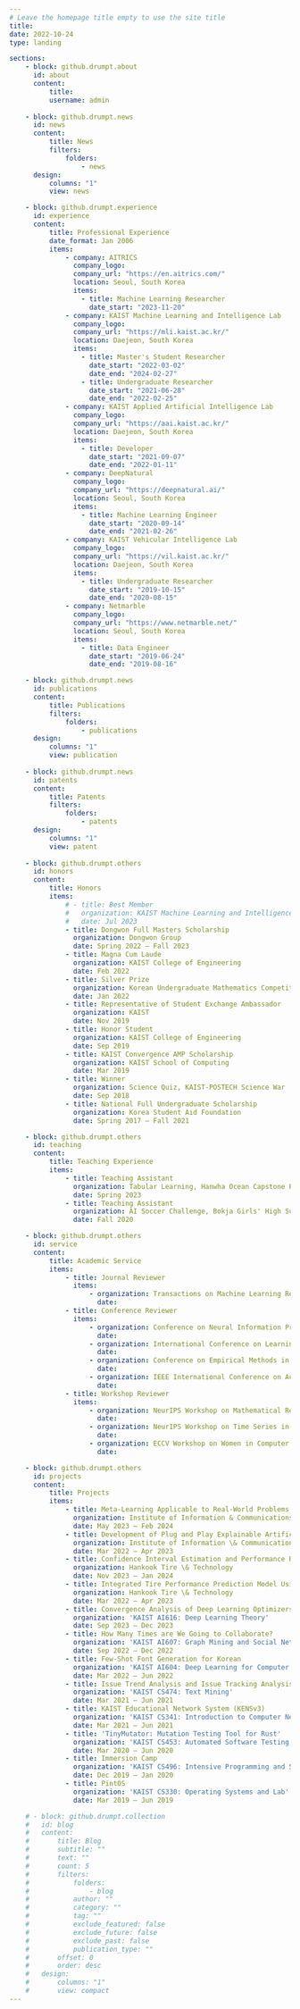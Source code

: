```yaml
---
# Leave the homepage title empty to use the site title
title:
date: 2022-10-24
type: landing

sections:
    - block: github.drumpt.about
      id: about
      content:
          title:
          username: admin
    
    - block: github.drumpt.news
      id: news
      content:
          title: News
          filters:
              folders:
                  - news
      design:
          columns: "1"
          view: news

    - block: github.drumpt.experience
      id: experience
      content:
          title: Professional Experience
          date_format: Jan 2006
          items:
              - company: AITRICS
                company_logo:
                company_url: "https://en.aitrics.com/"
                location: Seoul, South Korea
                items:
                  - title: Machine Learning Researcher
                    date_start: "2023-11-20"
              - company: KAIST Machine Learning and Intelligence Lab
                company_logo:
                company_url: "https://mli.kaist.ac.kr/"
                location: Daejeon, South Korea
                items:
                  - title: Master's Student Researcher
                    date_start: "2022-03-02"
                    date_end: "2024-02-27"
                  - title: Undergraduate Researcher
                    date_start: "2021-06-28"
                    date_end: "2022-02-25"
              - company: KAIST Applied Artificial Intelligence Lab
                company_logo:
                company_url: "https://aai.kaist.ac.kr/"
                location: Daejeon, South Korea
                items:
                  - title: Developer
                    date_start: "2021-09-07"
                    date_end: "2022-01-11"
              - company: DeepNatural
                company_logo:
                company_url: "https://deepnatural.ai/"
                location: Seoul, South Korea
                items:
                  - title: Machine Learning Engineer
                    date_start: "2020-09-14"
                    date_end: "2021-02-26"
              - company: KAIST Vehicular Intelligence Lab
                company_logo:
                company_url: "https://vil.kaist.ac.kr/"
                location: Daejeon, South Korea
                items:
                  - title: Undergraduate Researcher
                    date_start: "2019-10-15"
                    date_end: "2020-08-15"
              - company: Netmarble
                company_logo:
                company_url: "https://www.netmarble.net/"
                location: Seoul, South Korea
                items:
                  - title: Data Engineer
                    date_start: "2019-06-24"
                    date_end: "2019-08-16"

    - block: github.drumpt.news
      id: publications
      content:
          title: Publications
          filters:
              folders:
                  - publications
      design:
          columns: "1"
          view: publication
    
    - block: github.drumpt.news
      id: patents
      content:
          title: Patents
          filters:
              folders:
                  - patents
      design:
          columns: "1"
          view: patent
    
    - block: github.drumpt.others
      id: honors
      content:
          title: Honors
          items:
              # - title: Best Member
              #   organization: KAIST Machine Learning and Intelligence Lab
              #   date: Jul 2023
              - title: Dongwon Full Masters Scholarship
                organization: Dongwon Group
                date: Spring 2022 – Fall 2023
              - title: Magna Cum Laude
                organization: KAIST College of Engineering
                date: Feb 2022
              - title: Silver Prize
                organization: Korean Undergraduate Mathematics Competition, Korean Mathematics Society
                date: Jan 2022
              - title: Representative of Student Exchange Ambassador
                organization: KAIST
                date: Nov 2019
              - title: Honor Student
                organization: KAIST College of Engineering
                date: Sep 2019
              - title: KAIST Convergence AMP Scholarship
                organization: KAIST School of Computing
                date: Mar 2019
              - title: Winner
                organization: Science Quiz, KAIST-POSTECH Science War
                date: Sep 2018
              - title: National Full Undergraduate Scholarship
                organization: Korea Student Aid Foundation
                date: Spring 2017 – Fall 2021

    - block: github.drumpt.others
      id: teaching
      content:
          title: Teaching Experience
          items:
              - title: Teaching Assistant
                organization: Tabular Learning, Hanwha Ocean Capstone Project
                date: Spring 2023
              - title: Teaching Assistant
                organization: AI Soccer Challenge, Bokja Girls' High School AI Education Program
                date: Fall 2020

    - block: github.drumpt.others
      id: service
      content:
          title: Academic Service
          items:
              - title: Journal Reviewer
                items:
                    - organization: Transactions on Machine Learning Research (**TMLR**)
                      date: 
              - title: Conference Reviewer
                items:
                    - organization: Conference on Neural Information Processing Systems (**NeurIPS**)
                      date:
                    - organization: International Conference on Learning Representations (**ICLR**)
                      date:
                    - organization: Conference on Empirical Methods in Natural Language Processing (**EMNLP**)
                      date:
                    - organization: IEEE International Conference on Acoustics, Speech, and Signal Processing (**ICASSP**)
                      date:
              - title: Workshop Reviewer
                items:
                    - organization: NeurIPS Workshop on Mathematical Reasoning and AI (**NeurIPSW-MATH-AI**)
                      date:
                    - organization: NeurIPS Workshop on Time Series in the Age of Large Models (**NeurIPSW-TSALM**)
                      date:
                    - organization: ECCV Workshop on Women in Computer Vision (**ECCVW-WiCV**)
                      date:

    - block: github.drumpt.others
      id: projects
      content:
          title: Projects
          items:
              - title: Meta-Learning Applicable to Real-World Problems
                organization: Institute of Information & Communications Technology Planning & Evaluation (IITP)
                date: May 2023 – Feb 2024
              - title: Development of Plug and Play Explainable Artificial Intelligence Platform
                organization: Institute of Information \& Communications Technology Planning \& Evaluation (IITP)
                date: Mar 2022 – Apr 2023
              - title: Confidence Interval Estimation and Performance Relationship Analysis for Tire Performance Prediction Models
                organization: Hankook Tire \& Technology
                date: Nov 2023 – Jan 2024
              - title: Integrated Tire Performance Prediction Model Using Tire Pattern Features
                organization: Hankook Tire \& Technology
                date: Mar 2022 – Apr 2023
              - title: Convergence Analysis of Deep Learning Optimizers Under Generalized Smoothness
                organization: 'KAIST AI616: Deep Learning Theory'
                date: Sep 2023 – Dec 2023
              - title: How Many Times are We Going to Collaborate?
                organization: 'KAIST AI607: Graph Mining and Social Network Analysis'
                date: Sep 2022 – Dec 2022
              - title: Few-Shot Font Generation for Korean
                organization: 'KAIST AI604: Deep Learning for Computer Vision'
                date: Mar 2022 – Jun 2022
              - title: Issue Trend Analysis and Issue Tracking Analysis
                organization: 'KAIST CS474: Text Mining'
                date: Mar 2021 – Jun 2021
              - title: KAIST Educational Network System (KENSv3)
                organization: 'KAIST CS341: Introduction to Computer Networks'
                date: Mar 2021 – Jun 2021
              - title: 'TinyMutator: Mutation Testing Tool for Rust'
                organization: 'KAIST CS453: Automated Software Testing'
                date: Mar 2020 – Jun 2020
              - title: Immersion Camp
                organization: 'KAIST CS496: Intensive Programming and Startup'
                date: Dec 2019 – Jan 2020
              - title: PintOS
                organization: 'KAIST CS330: Operating Systems and Lab'
                date: Mar 2019 – Jun 2019

    # - block: github.drumpt.collection
    #   id: blog
    #   content:
    #       title: Blog
    #       subtitle: ""
    #       text: ""
    #       count: 5
    #       filters:
    #           folders:
    #               - blog
    #           author: ""
    #           category: ""
    #           tag: ""
    #           exclude_featured: false
    #           exclude_future: false
    #           exclude_past: false
    #           publication_type: ""
    #       offset: 0
    #       order: desc
    #   design:
    #       columns: "1"
    #       view: compact
---
```

